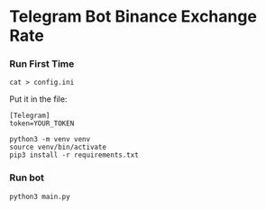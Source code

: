 # Telegram Bot Binance Exchange Rate

### Run First Time

```shell
cat > config.ini
```

Put it in the file:
```text
[Telegram]
token=YOUR_TOKEN
```

```shell
python3 -m venv venv
source venv/bin/activate
pip3 install -r requirements.txt
```

### Run bot

```shell
python3 main.py
```